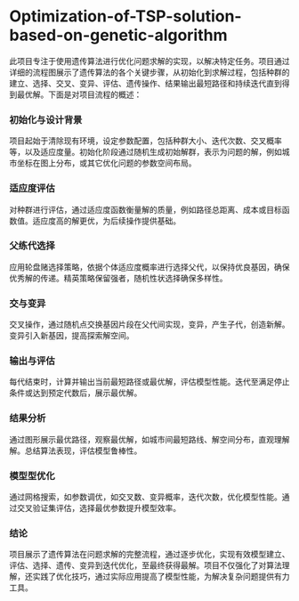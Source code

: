 # Optimization-of-TSP-solution-based-on-genetic-algorithm
此项目专注于使用遗传算法进行优化问题求解的实现，以解决特定任务。项目通过详细的流程图展示了遗传算法的各个关键步骤，从初始化到求解过程，包括种群的建立、选择、交叉、变异、评估、遗传操作、结果输出最短路径和持续迭代直到得到最优解。下面是对项目流程的概述：

### 初始化与设计背景
项目起始于清除现有环境，设定参数配置，包括种群大小、迭代次数、交叉概率等，以及适应度量。初始化阶段通过随机生成初始解群，表示为问题的解，例如城市坐标在图上分布，或其它优化问题的参数空间布局。

### 适应度评估
对种群进行评估，通过适应度函数衡量解的质量，例如路径总距离、成本或目标函数值。适应度高的解更优，为后续操作提供基础。

### 父练代选择
应用轮盘赌选择策略，依据个体适应度概率进行选择父代，以保持优良基因，确保优秀解的传递。精英策略保留强者，随机性状选择确保多样性。

### 交与变异
交叉操作，通过随机点交换基因片段在父代间实现，变异，产生子代，创造新解。变异引入新基因，提高探索解空间。

### 输出与评估
每代结束时，计算并输出当前最短路径或最优解，评估模型性能。迭代至满足停止条件或达到预定代数后，展示最优解。

### 结果分析
通过图形展示最优路径，观察最优解，如城市间最短路线、解空间分布，直观理解解。总结算法表现，评估模型鲁棒性。

### 模型型优化
通过网格搜索，如参数调优，如交叉数、变异概率，迭代次数，优化模型性能。通过交叉验证集评估，选择最优参数提升模型效率。

### 结论
项目展示了遗传算法在问题求解的完整流程，通过逐步优化，实现有效模型建立、评估、选择、遗传、变异到迭代优化，至最终获得最解。项目不仅强化了对算法理解，还实践了优化技巧，通过实际应用提高了模型性能，为解决复杂问题提供有力工具。
